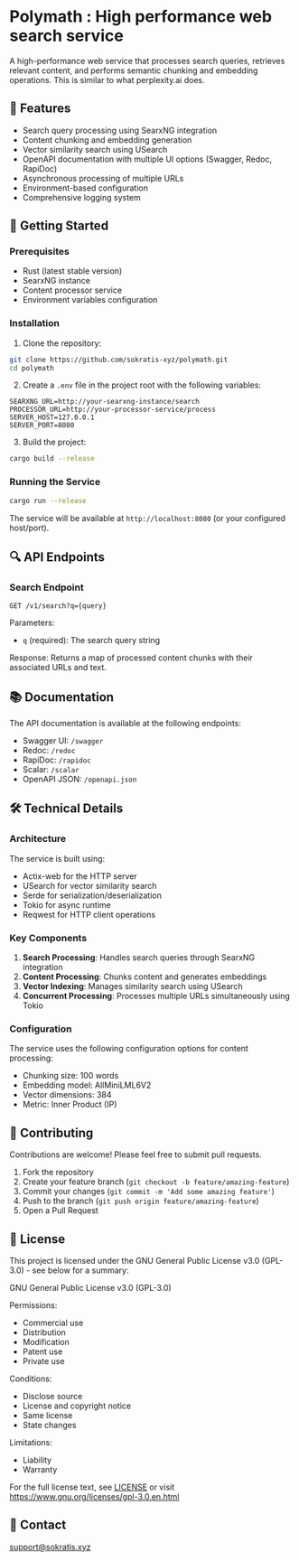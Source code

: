 # Polymath : High performance web search service

A high-performance web service that processes search queries, retrieves relevant content, and performs semantic chunking and embedding operations. This is similar to what perplexity.ai does. 

## 🌟 Features

- Search query processing using SearxNG integration
- Content chunking and embedding generation
- Vector similarity search using USearch
- OpenAPI documentation with multiple UI options (Swagger, Redoc, RapiDoc)
- Asynchronous processing of multiple URLs
- Environment-based configuration
- Comprehensive logging system

## 🚀 Getting Started

### Prerequisites

- Rust (latest stable version)
- SearxNG instance
- Content processor service
- Environment variables configuration

### Installation

1. Clone the repository:
```bash
git clone https://github.com/sokratis-xyz/polymath.git
cd polymath
```

2. Create a `.env` file in the project root with the following variables:
```env
SEARXNG_URL=http://your-searxng-instance/search
PROCESSOR_URL=http://your-processor-service/process
SERVER_HOST=127.0.0.1
SERVER_PORT=8080
```

3. Build the project:
```bash
cargo build --release
```

### Running the Service

```bash
cargo run --release
```

The service will be available at `http://localhost:8080` (or your configured host/port).

## 🔍 API Endpoints

### Search Endpoint

```
GET /v1/search?q={query}
```

Parameters:
- `q` (required): The search query string

Response: Returns a map of processed content chunks with their associated URLs and text.

## 📚 Documentation

The API documentation is available at the following endpoints:

- Swagger UI: `/swagger`
- Redoc: `/redoc`
- RapiDoc: `/rapidoc`
- Scalar: `/scalar`
- OpenAPI JSON: `/openapi.json`

## 🛠 Technical Details

### Architecture

The service is built using:
- Actix-web for the HTTP server
- USearch for vector similarity search
- Serde for serialization/deserialization
- Tokio for async runtime
- Reqwest for HTTP client operations

### Key Components

1. **Search Processing**: Handles search queries through SearxNG integration
2. **Content Processing**: Chunks content and generates embeddings
3. **Vector Indexing**: Manages similarity search using USearch
4. **Concurrent Processing**: Processes multiple URLs simultaneously using Tokio

### Configuration

The service uses the following configuration options for content processing:
- Chunking size: 100 words
- Embedding model: AllMiniLML6V2
- Vector dimensions: 384
- Metric: Inner Product (IP)

## 🤝 Contributing

Contributions are welcome! Please feel free to submit pull requests.

1. Fork the repository
2. Create your feature branch (`git checkout -b feature/amazing-feature`)
3. Commit your changes (`git commit -m 'Add some amazing feature'`)
4. Push to the branch (`git push origin feature/amazing-feature`)
5. Open a Pull Request

## 📝 License

This project is licensed under the GNU General Public License v3.0 (GPL-3.0) - see below for a summary:

GNU General Public License v3.0 (GPL-3.0)

Permissions:
- Commercial use
- Distribution
- Modification
- Patent use
- Private use

Conditions:
- Disclose source
- License and copyright notice
- Same license
- State changes

Limitations:
- Liability
- Warranty

For the full license text, see [LICENSE](LICENSE) or visit https://www.gnu.org/licenses/gpl-3.0.en.html

## 📧 Contact

support@sokratis.xyz
